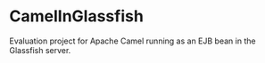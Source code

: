 CamelInGlassfish
======

Evaluation project for Apache Camel running as an EJB bean in the Glassfish server.